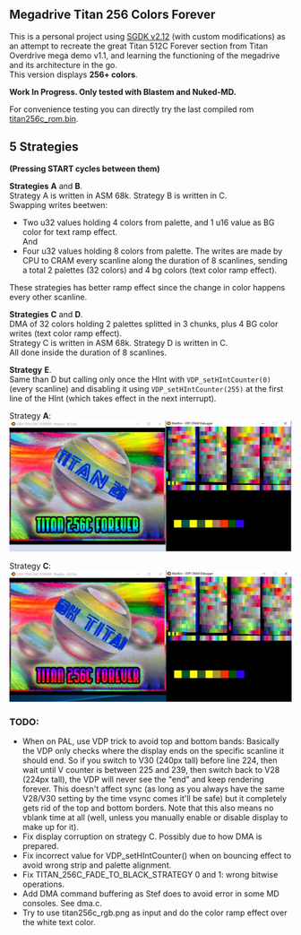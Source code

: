 ## Megadrive Titan 256 Colors Forever

This is a personal project using [SGDK v2.12](https://github.com/Stephane-D/SGDK) (with custom modifications) 
as an attempt to recreate the great Titan 512C Forever section from Titan Overdrive mega demo v1.1, 
and learning the functioning of the megadrive and its architecture in the go.  
This version displays **256+ colors**.

**Work In Progress. Only tested with Blastem and Nuked-MD.**

For convenience testing you can directly try the last compiled rom [titan256c_rom.bin](titan256c_rom.bin?raw=true "titan256c_rom.bin").

## 5 Strategies  

**(Pressing START cycles between them)**  

**Strategies** **A** and **B**.  
Strategy A is written in ASM 68k. Strategy B is written in C.  
Swapping writes beetwen:  
- Two u32 values holding 4 colors from palette, and 1 u16 value as BG color for text ramp effect.  
And
- Four u32 values holding 8 colors from palette.
The writes are made by CPU to CRAM every scanline along the duration of 8 scanlines, sending a total 2 palettes (32 colors) and 4 bg colors (text color ramp effect).  

These strategies has better ramp effect since the change in color happens every other scanline.

**Strategies** **C** and **D**.  
DMA of 32 colors holding 2 palettes splitted in 3 chunks, plus 4 BG color writes (text color ramp effect).  
Strategy C is written in ASM 68k. Strategy D is written in C.  
All done inside the duration of 8 scanlines.

**Strategy** **E**.  
Same than D but calling only once the HInt with `VDP_setHIntCounter(0)` (every scanline) and disabling it using 
`VDP_setHIntCounter(255)` at the first line of the HInt (which takes effect in the next interrupt).

Strategy **A**:  
![titan_cpu.jpg](screenshots/titan_cpu.jpg?raw=true "titan_cpu.jpg")

Strategy **C**:  
![titan_dma.jpg](screenshots/titan_dma.jpg?raw=true "titan_dma.jpg")


### TODO:
- When on PAL, use VDP trick to avoid top and bottom bands:
Basically the VDP only checks where the display ends on the specific scanline it should end.
So if you switch to V30 (240px tall) before line 224, then wait until V counter is between 225 and 239, then switch back to V28 (224px tall), 
the VDP will never see the "end" and keep rendering forever.
This doesn't affect sync (as long as you always have the same V28/V30 setting by the time vsync comes it'll be safe) but it completely gets 
rid of the top and bottom borders.
Note that this also means no vblank time at all (well, unless you manually enable or disable display to make up for it).
- Fix display corruption on strategy C. Possibly due to how DMA is prepared.
- Fix incorrect value for VDP_setHIntCounter() when on bouncing effect to avoid wrong strip and palette alignment.
- Fix TITAN_256C_FADE_TO_BLACK_STRATEGY 0 and 1: wrong bitwise operations.
- Add DMA command buffering as Stef does to avoid error in some MD consoles. See dma.c.
- Try to use titan256c_rgb.png as input and do the color ramp effect over the white text color.
